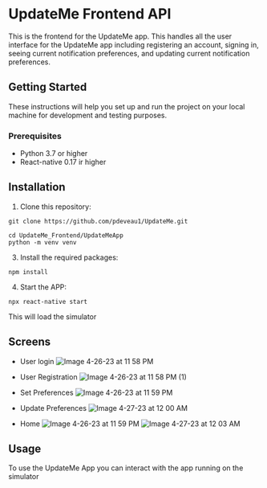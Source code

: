 # UpdateMe Frontend API

This is the frontend for the UpdateMe app. This handles all the user interface for the UpdateMe app including registering an account, signing in, seeing current notification preferences, and updating current notification preferences.

## Getting Started

These instructions will help you set up and run the project on your local machine for development and testing purposes.

### Prerequisites

- Python 3.7 or higher
- React-native 0.17 ir higher

## Installation

1. Clone this repository:

```git clone https://github.com/pdeveau1/UpdateMe.git```

```
cd UpdateMe_Frontend/UpdateMeApp
python -m venv venv

```

3. Install the required packages:

```
npm install
```

4. Start the APP:
```
npx react-native start
```

This will load the simulator

## Screens

- User login
![Image 4-26-23 at 11 58 PM](https://user-images.githubusercontent.com/67556230/235975575-e9abb158-4d84-4305-ac86-c099069ca53f.jpg)

- User Registration
![Image 4-26-23 at 11 58 PM (1)](https://user-images.githubusercontent.com/67556230/235975730-3f368efa-c14f-414b-a4a1-d68f6670685b.jpg)

- Set Preferences
![Image 4-26-23 at 11 59 PM](https://user-images.githubusercontent.com/67556230/235975769-dd904c5a-64a6-4564-bd92-b97deb055235.jpg)

- Update Preferences
![Image 4-27-23 at 12 00 AM](https://user-images.githubusercontent.com/67556230/235975799-3c98ca9f-d675-49be-82b6-a197ce8498e6.jpg)

- Home
![Image 4-26-23 at 11 59 PM](https://user-images.githubusercontent.com/67556230/235975638-6ec11ca6-1a8b-4d36-8075-b66ffe581577.jpg)
![Image 4-27-23 at 12 03 AM](https://user-images.githubusercontent.com/67556230/235975687-dab62e4c-ad07-444f-8b27-d2b49e877044.jpg)


## Usage

To use the UpdateMe App you can interact with the app running on the simulator


